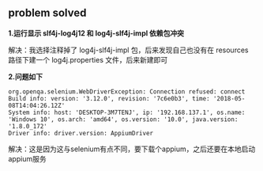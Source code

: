 ## problem solved

**1.运行显示 slf4j-log4j12 和 log4j-slf4j-impl 依赖包冲突**

解决：我选择注释掉了 log4j-slf4j-impl 包，后来发现自己也没有在 resources 路径下建一个 log4j.properties 文件，后来新建即可

**2.问题如下**
```
org.openqa.selenium.WebDriverException: Connection refused: connect
Build info: version: '3.12.0', revision: '7c6e0b3', time: '2018-05-08T14:04:26.12Z'
System info: host: 'DESKTOP-3M7TENJ', ip: '192.168.137.1', os.name: 'Windows 10', os.arch: 'amd64', os.version: '10.0', java.version: '1.8.0_172'
Driver info: driver.version: AppiumDriver
```
解决：这是因为这与selenium有点不同，要下载个appium，之后还要在本地启动appium服务